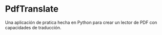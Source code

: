 # PdfTranslate
Una aplicación de pratica hecha en  Python para crear un lector de PDF con capacidades de traducción.
